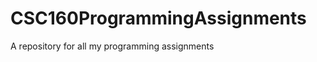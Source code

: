 CSC160ProgrammingAssignments
============================

A repository for all my programming assignments